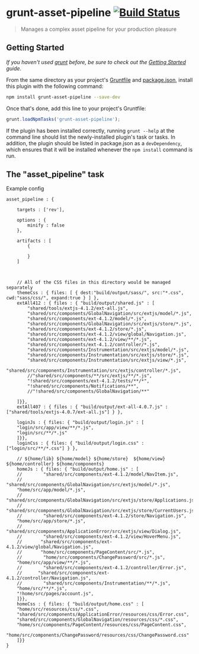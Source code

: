 # grunt-asset-pipeline [![Build Status](https://travis-ci.org/Causata/grunt-asset-pipeline.png)](https://travis-ci.org/Causata/grunt-asset-pipeline)

> Manages a complex asset pipeline for your production pleasure

## Getting Started
_If you haven't used [grunt][] before, be sure to check out the [Getting Started][] guide._

From the same directory as your project's [Gruntfile][Getting Started] and [package.json][], install this plugin with the following command:

```bash
npm install grunt-asset-pipeline --save-dev
```

Once that's done, add this line to your project's Gruntfile:

```js
grunt.loadNpmTasks('grunt-asset-pipeline');
```

If the plugin has been installed correctly, running `grunt --help` at the command line should list the newly-installed plugin's task or tasks. In addition, the plugin should be listed in package.json as a `devDependency`, which ensures that it will be installed whenever the `npm install` command is run.

[grunt]: http://gruntjs.com/
[Getting Started]: https://github.com/gruntjs/grunt/blob/devel/docs/getting_started.md
[package.json]: https://npmjs.org/doc/json.html

## The "asset_pipeline" task

Example config

    asset_pipeline : {
        
        targets : ['rev'],
        
        options : {
            minify : false
        },
        
        artifacts : [
            {
                
            }
        ]
        
        
        
        // All of the CSS files in this directory would be managed separately 
        themeCss : { files: [ { dest:"build/output/sass/", src:"*.css", cwd:"sass/css/", expand:true } ] },
        extAll412 : { files : { "build/output/shared.js" : [
            "shared/tools/extjs-4.1.2/ext-all.js",
            "shared/src/components/GlobalNavigation/src/extjs/model/*.js",
            "shared/src/components/ext-4.1.2/model/*.js",
            "shared/src/components/GlobalNavigation/src/extjs/store/*.js",
            "shared/src/components/ext-4.1.2/store/*.js",
            "shared/src/components/ext-4.1.2/view/global/Navigation.js",
            "shared/src/components/ext-4.1.2/view/**/*.js",
            "shared/src/components/ext-4.1.2/controller/*.js",
            "shared/src/components/Instrumentation/src/extjs/model/*.js",
            "shared/src/components/Instrumentation/src/extjs/store/*.js",
            "shared/src/components/Instrumentation/src/extjs/view/*.js",
            "shared/src/components/Instrumentation/src/extjs/controller/*.js",
            //"shared/src/components/**/src/extjs/**/*.js",
            "!shared/src/components/ext-4.1.2/tests/**/*",
            "!shared/src/components/Notifications/**",
            //"!shared/src/components/GlobalNavigation/**"
				
        ]}},
        extAll407 : { files : { "build/output/ext-all-4.0.7.js" : ["shared/tools/extjs-4.0.7/ext-all.js"] } },

        loginJs : { files: { "build/output/login.js" : [
        "login/src/app/view/**/*.js",
        "login/src/**/*.js"
        ]}},
        loginCss : { files: { "build/output/login.css" : ["login/src/**/*.css"] } },
			
        // ${home/lib} ${home/model} ${home/store}  ${home/view} ${home/controller} ${home/components}
        homeJs : { files: { "build/output/home.js" : [
        //        "shared/src/components/ext-4.1.2/model/NavItem.js",
        //		"shared/src/components/GlobalNavigation/src/extjs/model/*.js",
        "home/src/app/model/*.js",
        //		"shared/src/components/GlobalNavigation/src/extjs/store/Applications.js",
        //		"shared/src/components/GlobalNavigation/src/extjs/store/CurrentUsers.js",
        //        "shared/src/components/ext-4.1.2/store/Navigation.js",
        "home/src/app/store/*.js",
        //        "shared/src/components/ApplicationError/src/extjs/view/Dialog.js",
        //        "shared/src/components/ext-4.1.2/view/HoverMenu.js",
        //       "shared/src/components/ext-4.1.2/view/global/Navigation.js",
        //       "home/src/components/PageContent/src/*.js",
        //        "home/src/components/ChangePassword/src/*.js",
        "home/src/app/view/**/*.js",
        //        "shared/src/components/ext-4.1.2/controller/Error.js",
        //      "shared/src/components/ext-4.1.2/controller/Navigation.js",
        //        "shared/src/components/Instrumentation/**/*.js",
        "home/src/**/*.js",
        "!home/src/pages/account.js",
        ]}},
        homeCss : { files: { "build/output/home.css" : [
        "home/src/resources/css/*.css",
        "shared/src/components/ApplicationError/resources/css/Error.css",
        "shared/src/components/GlobalNavigation/resources/css/*.css",
        "home/src/components/PageContent/resources/css/PageContent.css",
        "home/src/components/ChangePassword/resources/css/ChangePassword.css"
        ]}}
    }

